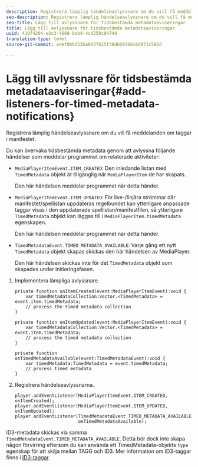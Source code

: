 ```yaml
---
description: Registrera lämplig händelseavlyssnare om du vill få meddelanden om taggar i manifestet.
seo-description: Registrera lämplig händelseavlyssnare om du vill få meddelanden om taggar i manifestet.
seo-title: Lägg till avlyssnare för tidsbestämda metadataaviseringar
title: Lägg till avlyssnare för tidsbestämda metadataaviseringar
uuid: 419f4204-e3c3-4608-beb4-4cd259c8474d
translation-type: tm+mt
source-git-commit: adef0bbd52ba043f625f38db69366c6d873c586d

---
```



# Lägg till avlyssnare för tidsbestämda metadataaviseringar{#add-listeners-for-timed-metadata-notifications}

Registrera lämplig händelseavlyssnare om du vill få meddelanden om taggar i manifestet.

Du kan övervaka tidsbestämda metadata genom att avlyssna följande händelser som meddelar programmet om relaterade aktiviteter:

* `MediaPlayerItemEvent.ITEM_CREATED`: Den inledande listan med `TimedMetadata` objekt är tillgänglig när `MediaPlayerItem` de har skapats.

   Den här händelsen meddelar programmet när detta händer.

* `MediaPlayerItemEvent.ITEM_UPDATED`: För live-/linjära strömmar där manifestet/spellistan uppdateras regelbundet kan ytterligare anpassade taggar visas i den uppdaterade spellistan/manifestfilen, så ytterligare `TimedMetadata` objekt kan läggas till i `MediaPlayerItem.timedMetadata` egenskapen.

   Den här händelsen meddelar programmet när detta händer.

* `TimedMetadataEvent.TIMED_METADATA_AVAILABLE`: Varje gång ett nytt `TimedMetadata` objekt skapas skickas den här händelsen av MediaPlayer.

   Den här händelsen skickas inte för det `TimedMetadata` objekt som skapades under initieringsfasen.

1. Implementera lämpliga avlyssnare.

   ```
   private function onItemCreated(event:MediaPlayerItemEvent):void { 
       var timedMetadataCollection:Vector.<TimedMetadata> = event.item.timedMetadata; 
       // process the timed metadata collection 
   } 
   
   private function onItemUpdated(event:MediaPlayerItemEvent):void { 
       var timedMetadataCollection:Vector.<TimedMetadata> = event.item.timedMetadata; 
       // process the timed metadata collection 
   } 
   
   private function onTimedMetadataAvailable(event:TimedMetadataEvent):void { 
       var timedMetadata:TimedMetadata = event.timedMetadata; 
       // process timed metadata 
   }
   ```

1. Registrera händelseavlyssnarna.

   ```
   player.addEventListener(MediaPlayerItemEvent.ITEM_CREATED, onItemCreated); 
   player.addEventListener(MediaPlayerItemEvent.ITEM_UPDATED, onItemUpdated); 
   player.addEventListener(TimedMetadataEvent.TIMED_METADATA_AVAILABLE,  
                           onTimedMetadataAvailable);
   ```

ID3-metadata skickas via samma `TimedMetadataEvent.TIMED_METADATA_AVAILABLE`. Detta bör dock inte skapa någon förvirring eftersom du kan använda ett TimedMetadata-objekts `type` egenskap för att skilja mellan TAGG och ID3. Mer information om ID3-taggar finns i [ID3-taggar](../../../tvsdk-1.4-for-desktop-hls/r-psdk-dhls-1.4-notification-system/notification-system/t-psdk-dhls-1.4-id3-metadata-retrieve.md).